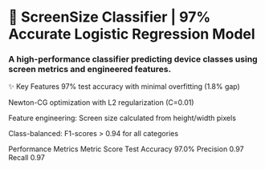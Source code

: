 <h1>📱 ScreenSize Classifier | 97% Accurate Logistic Regression Model</h1>
<h3>A high-performance classifier predicting device classes using screen metrics and engineered features.</h3>

✨ Key Features
97% test accuracy with minimal overfitting (1.8% gap)

Newton-CG optimization with L2 regularization (C=0.01)

Feature engineering: Screen size calculated from height/width pixels

Class-balanced: F1-scores > 0.94 for all categories

Performance Metrics
Metric	Score
Test Accuracy	97.0%
Precision	0.97
Recall	0.97
